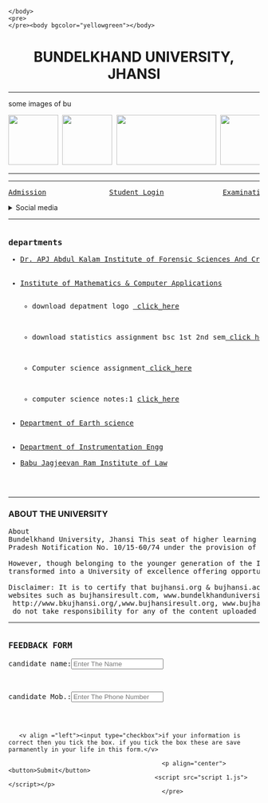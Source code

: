 <!DOCTYPE html>
<html lang="en">
<head>
    <meta charset="UTF-8">
    <meta http-equiv="X-UA-Compatible" content="IE=edge">
    <meta name="viewport" content="width=device-width, initial-scale=1.0">
    <title>BUNDELKHAND UNIVERSITY JHANSI</title>
</head>
<link rel="stylesheet"href="minchu.css">
<body>
   <div><body >
        
    </body>  
    <pre>
    </pre><body bgcolor="yellowgreen"></body>
<div>
<html><h1 align ="center">BUNDELKHAND UNIVERSITY, JHANSI</h1><hr>

<head>
<p>some images of bu </p><pre><img src="https://admission.bujhansi.ac.in/App_Themes/Glass_Acua/images/pic_2.jpg" height="100"/img> <img src="https://admission.bujhansi.ac.in/App_Themes/Glass_Acua/images/pic_1.jpg" height="100"/img> <img src="https://www.jagranimages.com/images/newimg/25052021/25_05_2021-bundelkhand_university_21675231.jpg" height="100" width="200"/img> <img src="https://encrypted-tbn0.gstatic.com/images?q=tbn:ANd9GcRtj5gYJ-IZ8XwFIlaPuXZWPs0qcFB2lCXKwg&usqp=CAU" height="100" width="200"/img></pre><hr></bgcolor></div><hr>
<!-- --this is inform result examination form & student login -->
<pre><a href="https://www.bujhansi.ac.in/dumpost/en/en-admission-2020-21"target ="_main">Admission</a>    </a>           <a href="https://academics.bujhansi.ac.in/Student/frmStudentLogin.aspx"target ="_main">Student Login</a>              <a href="https://exam.bujhansi.ac.in/BEd/frmChooseBedClass.aspx"target ="_main">Examination Form</a>                       <a href="https://exam.bujhansi.ac.in/frmViewCampusCurrentResult.aspx?cd=MwA3ADkA"target ="_main">Results</a><!-- Social Media--></pre><details><summary>Social media</summary><a href="https://www.instagram.com/accounts/login/"target="_main"> instagram</a><br><a href="https://www.facebook.com/login/"target="_main">Facebook</a><br><a href="https://twitter.com/i/flow/login?redirect_after_login=%2Flogin%3Flang%3Den"target="_main">Twiter</a><br><a href="https://www.google.com/"target="_main">Chrome</a><br></details><hr>
<!---- departments-->

 <pre><h3>departments</h3><ul><li><a href="https://ums.bujhansi.ac.in/BUJhansi/frmViewCampusFacultyProfile.aspx?FacultyID=32" >Dr. APJ Abdul Kalam Institute of Forensic Sciences And Criminology</a></li> 
     <!--   <-- --depatment logo--><li><a href="https://ums.bujhansi.ac.in/BUJhansi/frmViewCampusFacultyProfile.aspx?FacultyID=257">Institute of Mathematics & Computer Applications</a></li>                             <!--depatment logo--> <ul><li>download depatment logo <a href="https://mathematicaldepartmentbujhansi.blogspot.com/"> click_here</a></ul></li>
       <!--satistics assignment--> <ul><li>download statistics assignment bsc 1st 2nd sem<a href="https://drive.google.com/file/d/1ddAXxCcPL8pBvN0Rm7cfw9Ie-oVyGGQi/view?usp=drivesdk"target ="_main"> click here</a></ul></li>
       <!--Computer assignment--> <ul><li>Computer science assignment<a href="https://drive.google.com/file/d/1jgkc5AMW36CRgio8PiNCswQ35OmfjLgK/view?usp=drivesdk" target="_main"> click_here</a></ul></li>
       
<!-- -- computer 1 notes --><ul><li>computer science notes:1 <a href="https://acrobat.adobe uri=urn:aaid:scds:US:1c514aed-2ca0-40a8-a98a-effe2d444ec3">click_here</a> </li></ul>      
  <li><a href="https://ums.bujhansi.ac.in/BUJhansi/frmViewCampusFacultyProfile.aspx?FacultyID=185" >Department of Earth science</a></li>                
  <li><a href="https://ums.bujhansi.ac.in/BUJhansi/frmViewCampusFacultyProfile.aspx?FacultyID=128" >Department of Instrumentation Engg</li>
<li><a href="https://ums.bujhansi.ac.in/BUJhansi/frmViewCampusFacultyProfile.aspx?FacultyID=371" >Babu Jagjeevan Ram Institute of Law</a></li>
    </ul></pre
</html>
<hr>
<h3>ABOUT THE UNIVERSITY</h3><pre>About
Bundelkhand University, Jhansi This seat of higher learning came into xistence on August 26, 1975,vide Government of Uttar 
Pradesh Notification No. 10/15-60/74 under the provision of the U.P. Universities Act.

However, though belonging to the younger generation of the Indian Universities, the Bundelkhand University has fast 
transformed into a University of excellence offering opportunities to the aspiring youths to pursue higher education......Read More

Disclaimer: It is to certify that bujhansi.org & bujhansi.ac.in are the official websites of Bundelkhand Univerity Jhansi, rest of the 
websites such as bujhansiresult.com, www.bundelkhanduniversity.org.in,bundelkhanduniversity.co.in,bujhansi.ind.in,
 http://www.bkujhansi.org/,www.bujhansiresult.org, www.bujhansi.info, www.bujhansi.net are all fake website and Bundelkhand University 
 do not take responsibility for any of the content uploaded on these website.</pre>
<hr>
<pre><h3>FEEDBACK FORM</h3><p>candidate name:<input type="text"placeholder="Enter The Name">                         ENTER FEEDBACK:<input type="text"placeholder="enter your feedback"></p>     <p>candidate Mob.:<input type="text"placeholder="Enter The Phone Number"> <label for="1">                            <input type="radio"value="class 10"name="michu"id="1">Male</label>            <label for="2"><input type="radio"value="class 10"name="michu"id="2">female</label></p>                
       
       <v align ="left"><input type="checkbox">if your information is correct then you tick the box. if you tick the box these are save parmanently in your life in this form.</v> 

                                               <p align="center"> <button>Submit</button>
                                             <script src="script 1.js"></script></p>
                                               </pre>

